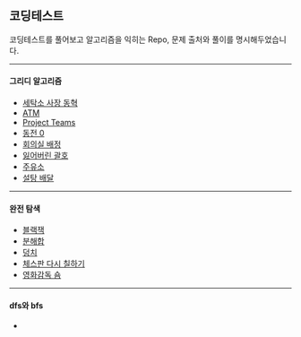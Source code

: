 ## 코딩테스트

코딩테스트를 풀어보고 알고리즘을 익히는 Repo, 문제 출처와 풀이를 명시해두었습니다.

------

#### 그리디 알고리즘

- [세탁소 사장 동혁](./Baekjoon/세탁소%20사장%20동혁)
- [ATM](./Baekjoon/ATM)
- [Project Teams](./Baekjoon/Project%20Teams)
- [동전 0](./Baekjoon/동전%200)
- [회의실 배정](./Baekjoon/회의실%20배정)
- [잃어버린 괄호](./Baekjoon/잃어버린%20괄호)
- [주유소](./Baekjoon/주유소)
- [설탕 배달](./Baekjoon/설탕%20배달)

------

#### 완전 탐색

- [블랙잭](./Baekjoon/블랙잭)
- [분해합](./Baekjoon/분해합)
- [덩치](./Baekjoon/덩치)
- [체스판 다시 칠하기](./Baekjoon/체스판%20다시%20칠하기)
- [영화감독 숌](./Baekjoon/영화감독%20숌)

------

#### dfs와 bfs

- 